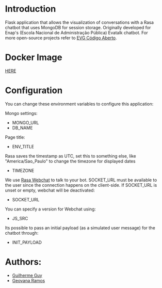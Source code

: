 # Introduction

Flask application that allows the visualization of conversations with a Rasa chatbot that uses MongoDB for session storage. Originally developed for Enap's (Escola Nacional de Administração Pública) Evatalk chatbot. For more open-source projects refer to [EVG Código Aberto](https://gitlab.evg.gov.br/codigo-aberto).

# Docker Image

[HERE](https://hub.docker.com/r/guilherme1guy/rasa_conversation_view)

# Configuration

You can change these environment variables to configure this application:

Mongo settings:
- MONGO_URL
- DB_NAME

Page title:
- ENV_TITLE 

Rasa saves the timestamp as UTC, set this to something else, like "America/Sao_Paulo" to change the timezone for displayed dates
- TIMEZONE

We use [Rasa Webchat](https://github.com/botfront/rasa-webchat) to talk to your bot. SOCKET_URL must be available to the user since the connection happens on the client-side. If SOCKET_URL is unset or empty, webchat will be deactivated:
- SOCKET_URL

You can specify a version for Webchat using:
- JS_SRC

Its possible to pass an initial payload (as a simulated user message) for the chatbot through:
- INIT_PAYLOAD

# Authors:

- [Guilherme Guy](https://github.com/guilherme1guy) 
- [Geovana Ramos](https://github.com/GeovanaRamos)

